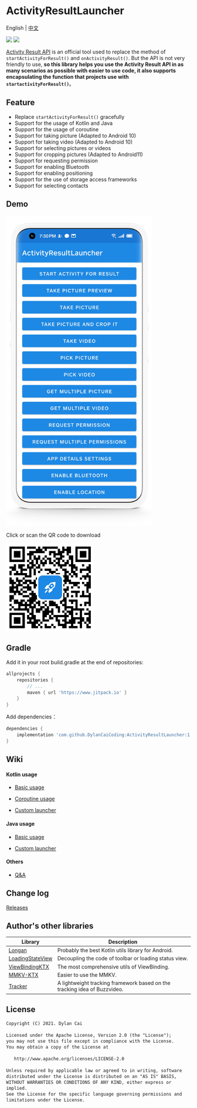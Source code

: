 # ActivityResultLauncher

English | [中文](https://github.com/DylanCaiCoding/ActivityResultLauncher/blob/master/README_CN.md)

[![](https://www.jitpack.io/v/DylanCaiCoding/ActivityResultLauncher.svg)](https://www.jitpack.io/#DylanCaiCoding/ActivityResultLauncher) [![](https://img.shields.io/badge/License-Apache--2.0-blue.svg)](https://github.com/DylanCaiCoding/ActivityResultLauncher/blob/master/LICENSE)

[Activity Result API](https://developer.android.com/training/basics/intents/result) is an official tool used to replace the method of  `startActivityForResult()` and `onActivityResult()`. But the API is not very friendly to use, **so this library helps you use the Activity Result API in as many scenarios as possible with easier to use code, it also supports encapsulating the function that projects use with `startactivityForResult()`**。

## Feature

- Replace `startActivityForResult()` gracefully
- Support for the usage of Kotlin and Java
- Support for the usage of coroutine
- Support for taking picture (Adapted to Android 10)
- Support for taking video (Adapted to Android 10)
- Support for selecting pictures or videos
- Support for cropping pictures (Adapted to Android11)
- Support for requesting permission
- Support for enabling Bluetooth
- Support for enabling positioning
- Support for the use of storage access frameworks
- Support for selecting contacts

## Demo

<img src="image/screenshot-demo.jpg" alt="screenshot" width="400"/>

Click or scan the QR code to download

[![QR code](image/qr-code.png)](https://www.pgyer.com/activityresultlauncher)

## Gradle

Add it in your root build.gradle at the end of repositories:

```groovy
allprojects {
    repositories {
        // ...
        maven { url 'https://www.jitpack.io' }
    }
}
```

Add dependencies：

```groovy
dependencies {
    implementation 'com.github.DylanCaiCoding:ActivityResultLauncher:1.1.2'
}
```

## Wiki

#### Kotlin usage

- [Basic usage](https://dylancaicoding.github.io/ActivityResultLauncher/#/kotlin/basicusage)

- [Coroutine usage](https://dylancaicoding.github.io/ActivityResultLauncher/#/kotlin/coroutineusage)

- [Custom launcher](https://dylancaicoding.github.io/ActivityResultLauncher/#/kotlin/customlauncher)

#### Java usage

- [Basic usage](https://dylancaicoding.github.io/ActivityResultLauncher/#/java/basicusage)

- [Custom launcher](https://dylancaicoding.github.io/ActivityResultLauncher/#/java/customlauncher)

#### Others

- [Q&A](https://dylancaicoding.github.io/ActivityResultLauncher/#/others/q&a)

## Change log

[Releases](https://github.com/DylanCaiCoding/ActivityResultLauncher/releases)

## Author's other libraries

| Library                                                      | Description                                                  |
| ------------------------------------------------------------ | ------------------------------------------------------------ |
| [Longan](https://github.com/DylanCaiCoding/Longan)           | Probably the best Kotlin utils library for Android.                |
| [LoadingStateView](https://github.com/DylanCaiCoding/LoadingStateView) | Decoupling the code of toolbar or loading status view.       |
| [ViewBindingKTX](https://github.com/DylanCaiCoding/ViewBindingKTX) | The most comprehensive utils of ViewBinding.                 |
| [MMKV-KTX](https://github.com/DylanCaiCoding/MMKV-KTX)       | Easier to use the MMKV.                                      |
| [Tracker](https://github.com/DylanCaiCoding/Tracker)       | A lightweight tracking framework based on the tracking idea of Buzzvideo.|

## License

```
Copyright (C) 2021. Dylan Cai

Licensed under the Apache License, Version 2.0 (the "License");
you may not use this file except in compliance with the License.
You may obtain a copy of the License at

   http://www.apache.org/licenses/LICENSE-2.0

Unless required by applicable law or agreed to in writing, software
distributed under the License is distributed on an "AS IS" BASIS,
WITHOUT WARRANTIES OR CONDITIONS OF ANY KIND, either express or implied.
See the License for the specific language governing permissions and
limitations under the License.
```
